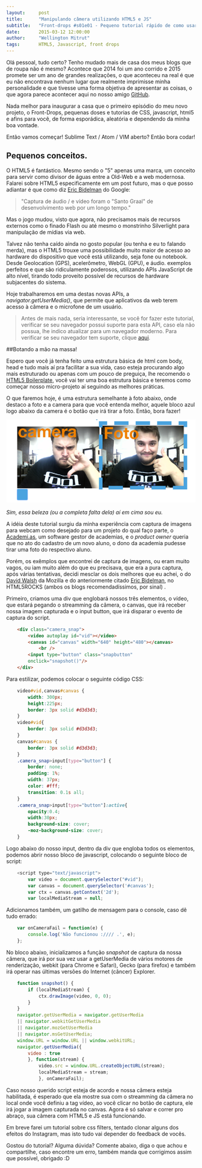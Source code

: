 ```yaml
---
layout:     post
title:      "Manipulando câmera utilizando HTML5 e JS"
subtitle:   "Front-drops #s01e01 - Pequeno tutorial rápido de como usar html5 e javascript para tirar fotos."
date:       2015-03-12 12:00:00
author:     "Wellington Mitrut"
tags:       HTML5, Javascript, front drops
---
```


Olá pessoal, tudo certo? Tenho mudado mais de casa dos meus blogs que  de roupa não é mesmo? Acontece que 2014 foi um ano corrido e 2015 promete ser um ano de grandes realizações, o que aconteceu na real é que eu não encontrava nenhum lugar que realmente imprimisse minha personalidade e que tivesse uma forma objetiva de apresentar as coisas, o que agora parece acontecer aqui no nosso amigo <a href="http://github.com/">GitHub</a>.

Nada melhor para inaugurar a casa que o primeiro episódio do meu novo projeto, o Front-Drops, pequenas doses e tutorias de CSS, javascript, html5 e afins para você, de forma esporádica, aleatória e dependendo da minha boa vontade.

Então vamos começar! Sublime Text / Atom / VIM aberto? Então bora codar!


## Pequenos conceitos.

O HTML5 é fantástico. Mesmo sendo o "5" apenas uma marca, um conceito para servir como divisor de águas entre a Old-Web e a web modernosa. Falarei sobre HTML5 especificamente em um post futuro, mas o que posso adiantar é que como diz <a href="https://twitter.com/ebidel">Eric Bidelman</a> do Google:

> "Captura de áudio / e vídeo foram o "Santo Graal" de desenvolvimento web por um longo tempo."

Mas o jogo mudou, visto que agora, não precisamos mais de recursos externos como o finado Flash ou até mesmo o monstrinho Silverlight para manipulação de mídias via web.

Talvez não tenha caído ainda no gosto popular (ou tenha e eu to falando merda), mas o HTML5 trouxe uma possibilidade muito maior de acesso ao hardware do dispositivo que você está utilizando, seja fone ou notebook. Desde Geolocation (GPS), acelerômetro, WebGL (GPU), e áudio. exemplos perfeitos e que são ridiculamente poderosos, utilizando APIs JavaScript de alto nível, tirando todo proveito possível de recursos de hardware subjacentes do sistema.

Hoje trabalharemos em uma  destas novas APIs, a <i> navigator.getUserMedia()</i>, que permite que aplicativos da web terem acesso à câmera e o microfone de um usuário.

> Antes de mais nada, seria interessante, se você for fazer este tutorial, verificar se seu navegador possui suporte para esta API, caso ela não possua, lhe indico atualizar para um navegador moderno. Para verificar se seu navegador tem suporte, clique <a href="http://caniuse.com/#feat=stream">aqui</a>.

##Botando a mão na massa!

Espero que você já tenha feito uma estrutura básica de html com body, head e tudo mais aí pra facilitar a sua vida, caso esteja procurando algo mais estruturado ou apenas com um pouco de preguiça, lhe recomendo o <a href="https://html5boilerplate.com/">HTML5 Boilerplate</a>, você vai ter uma boa estrutura básica e teremos como começar nosso micro-projeto aí seguindo as melhores práticas.

O que faremos hoje, é uma estrutura semelhante à foto abaixo, onde destaco a foto e a camera para que você entenda melhor, aquele bloco azul logo abaixo da camera é o botão que irá tirar a foto. Então, bora fazer!


![Exemplo 1](./exemplo1.png)

*Sim, essa beleza (ou a completa falta dela) aí em cima sou eu.*

A idéia deste tutorial surgiu da minha experiência com captura de imagens para webcam como desejado para um projeto do qual faço parte, o <a href="https://www.academi.as/">Academi.as</a>, um software gestor de academias, e o <i>product owner</i> queria que no ato do cadastro de um novo aluno, o dono da academia pudesse tirar uma foto do respectivo aluno.

Porém, os exêmplos que encontrei de captura de imagens, ou eram muito vagos, ou iam muito além do que eu precisava, que era a pura captura, após várias tentativas, decidi mesclar os dois melhores que eu achei, o do <a href=" http://davidwalsh.name/browser-camera">David Walsh</a> da Mozilla e do anteriormente citado <a href=" http://www.html5rocks.com/en/tutorials/getusermedia/intro/">Eric Bidelman</a>, no HTML5ROCKS (ambos os blogs recomendadíssimos, por sinal) .

Primeiro, criamos uma div que englobará nossos três elementos, o vídeo, que estará pegando o streamming da câmera, o canvas, que irá receber nossa imagem capturada e o input button, que irá disparar o evento de captura do script.


```html
    <div class="camera_snap">
        <video autoplay id="vid"></video>
        <canvas id="canvas" width="640" height="480"></canvas>
            <br />
        <input type="button" class="snapbutton"
        onclick="snapshot()"/>
    </div>
```

Para estilizar, podemos colocar o seguinte código CSS:

```css
    video#vid,canvas#canvas {
        width: 300px;
        height:225px;
        border: 3px solid #d3d3d3;
    }
    video#vid{
        border: 3px solid #d3d3d3;
    }
    canvas#canvas {
        border: 3px solid #d3d3d3;
    }
    .camera_snap>input[type="button"] {
        border: none;
        padding: 1%;
        width: 37px;
        color: #fff;
        transition: 0.1s all;
    }
    .camera_snap>input[type="button"]:active{
        opacity:0.4;
        width:30px;
        background-size: cover;
        -moz-background-size: cover;
    }
````

Logo abaixo do nosso input, dentro da div que engloba todos os elementos, podemos abrir nosso bloco de javascript, colocando o seguinte bloco de script:

```javascript
    <script type="text/javascript">
        var video = document.querySelector("#vid");
        var canvas = document.querySelector('#canvas');
        var ctx = canvas.getContext('2d');
        var localMediaStream = null;
```
Adicionamos também, um gatilho de mensagem para o console, caso dê tudo errado:
<br>

```javascript
    var onCameraFail = function(e) {
        console.log('Não funcionou ://// .', e);
    };
```

No bloco abaixo, inicializamos a função <i>snapshot</i> de captura da nossa câmera, que irá por sua vez usar a getUserMedia de vários motores de renderização, webkit (para Chrome e Safari), Gecko (para firefox) e também irá operar nas últimas versões do Internet (câncer) Explorer.

```javascript
    function snapshot() {
        if (localMediaStream) {
            ctx.drawImage(video, 0, 0);
        }
    }
    navigator.getUserMedia = navigator.getUserMedia
    || navigator.webkitGetUserMedia
    || navigator.mozGetUserMedia
    || navigator.msGetUserMedia;
    window.URL = window.URL || window.webkitURL;
    navigator.getUserMedia({
        video : true
        }, function(stream) {
            video.src = window.URL.createObjectURL(stream);
            localMediaStream = stream;
            }, onCameraFail);
```

Caso nosso querido script esteja de acordo e nossa cãmera esteja habilitada, é esperado que ela mostre sua com o streamming da câmera no local onde você definiu a tag vídeo, ao você clicar no botão de captura, ele irá jogar a imagem capturada no canvas. Agora é só salvar e correr pro abraço, sua câmera com HTML5 e JS está funcionando.

Em breve farei um tutorial sobre css filters, tentado clonar alguns dos efeitos do Instagram, mas isto tudo vai depender do feedback de vocês.

Gostou do tutorial? Alguma dúvida? Comente abaixo, diga o que achou e compartilhe, caso encontre um erro, também manda que corrigimos assim que possível, obrigado :D
